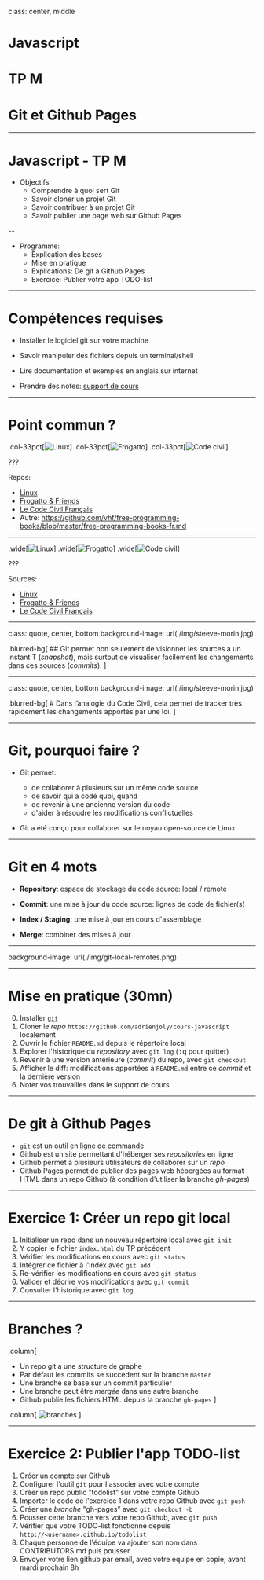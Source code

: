 class: center, middle

# Javascript
# TP M
# Git et Github Pages

---

# Javascript - TP M

- Objectifs:
    + Comprendre à quoi sert Git
    + Savoir cloner un projet Git
    + Savoir contribuer à un projet Git
    + Savoir publier une page web sur Github Pages

--

- Programme:
    + Explication des bases
    + Mise en pratique
    + Explications: De git à Github Pages
    + Exercice: Publier votre app TODO-list

---

# Compétences requises

- Installer le logiciel git sur votre machine

- Savoir manipuler des fichiers depuis un terminal/shell

- Lire documentation et exemples en anglais sur internet

- Prendre des notes: [support de cours](https://docs.google.com/a/eemi.com/document/d/1L5uxOTcHf6QdiGqTQxseO2RdvS78kpXPjxfeC6UiPiQ/edit?usp=sharing)

---

# Point commun ?

.col-33pct[![Linux](./img/linux.jpg)]
.col-33pct[![Frogatto](./img/frogatto.jpg)]
.col-33pct[![Code civil](./img/codecivil.jpg)]

???

Repos:
- [Linux](https://github.com/torvalds/linux)
- [Frogatto & Friends](https://github.com/frogatto/frogatto)
- [Le Code Civil Français](https://github.com/steeve/france.code-civil)
- Autre: https://github.com/vhf/free-programming-books/blob/master/free-programming-books-fr.md
---

.wide[![Linux](./img/linux-code.png)]
.wide[![Frogatto](./img/frogatto-code.png)]
.wide[![Code civil](./img/codecivil-code.png)]

???

Sources:
- [Linux](https://github.com/torvalds/linux/pull/189/commits/cbeb22aa359aeb2114e83d3edf03f89e36ff2a41)
- [Frogatto & Friends](https://github.com/frogatto/frogatto/pull/3/commits/5fac97665843f355616f30f5f2eec8daf55934d4)
- [Le Code Civil Français](https://github.com/steeve/france.code-civil/commit/b805ecf05a86162d149d3d182e04074ecf72c066)

---
class: quote, center, bottom
background-image: url(./img/steeve-morin.jpg)

.blurred-bg[
    ## Git permet non seulement de visionner les sources a un instant T (*snapshot*), mais surtout de visualiser facilement les changements dans ces sources (*commits*).
]

---
class: quote, center, bottom
background-image: url(./img/steeve-morin.jpg)

.blurred-bg[
    # Dans l’analogie du Code Civil, cela permet de tracker très rapidement les changements apportés par une loi.
]

---

# Git, pourquoi faire ?

- Git permet:
    - de collaborer à plusieurs sur un même code source
    - de savoir qui a codé quoi, quand
    - de revenir à une ancienne version du code
    - d'aider à résoudre les modifications conflictuelles

- Git a été conçu pour collaborer sur le noyau open-source de Linux

---

# Git en 4 mots

- **Repository**: espace de stockage du code source: local / remote

- **Commit**: une mise à jour du code source: lignes de code de fichier(s)

- **Index / Staging**: une mise à jour en cours d'assemblage

- **Merge**: combiner des mises à jour

---
background-image: url(./img/git-local-remotes.png)

---

# Mise en pratique (30mn)

0. Installer [`git`](https://git-scm.com/downloads)
1. Cloner le *repo* `https://github.com/adrienjoly/cours-javascript` localement
2. Ouvrir le fichier `README.md` depuis le répertoire local
3. Explorer l'historique du *repository* avec `git log` (<kbd>:q</kbd> pour quitter)
4. Revenir à une version antérieure (*commit*) du repo, avec `git checkout`
5. Afficher le diff: modifications apportées à `README.md` entre ce *commit* et la dernière version
6. Noter vos trouvailles dans le support de cours

---

# De git à Github Pages

- `git` est un outil en ligne de commande
- Github est un site permettant d'héberger ses *repositories* en ligne
- Github permet à plusieurs utilisateurs de collaborer sur un *repo*
- Github Pages permet de publier des pages web hébergées au format HTML dans un repo Github (à condition d'utiliser la branche *gh-pages*)

---

# Exercice 1: Créer un repo git local

1. Initialiser un repo dans un nouveau répertoire local avec `git init`
2. Y copier le fichier `index.html` du TP précédent
3. Vérifier les modifications en cours avec `git status`
4. Intégrer ce fichier à l'index avec `git add`
5. Re-vérifier les modifications en cours avec `git status`
6. Valider et décrire vos modifications avec `git commit`
7. Consulter l'historique avec `git log`

---

# Branches ?

.column[
* Un repo git a une structure de graphe
* Par défaut les commits se succèdent sur la branche `master`
* Une branche se base sur un commit particulier
* Une branche peut être *mergée* dans une autre branche
* Github publie les fichiers HTML depuis la branche `gh-pages`
]

.column[
    ![branches](./img/git-branches.png)
]

---

# Exercice 2: Publier l'app TODO-list

1. Créer un compte sur Github
2. Configurer l'outil `git` pour l'associer avec votre compte
3. Créer un repo public "todolist" sur votre compte Github
4. Importer le code de l'exercice 1 dans votre repo Github avec `git push`
5. Créer une *branche* "gh-pages" avec `git checkout -b`
6. Pousser cette branche vers votre repo Github, avec `git push`
7. Vérifier que votre TODO-list fonctionne depuis `http://<username>.github.io/todolist`
8. Chaque personne de l'équipe va ajouter son nom dans CONTRIBUTORS.md puis pousser
9. Envoyer votre lien github par email, avec votre equipe en copie, avant mardi prochain 8h
